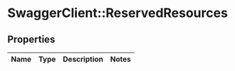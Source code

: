 # SwaggerClient::ReservedResources

## Properties
Name | Type | Description | Notes
------------ | ------------- | ------------- | -------------


